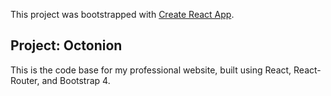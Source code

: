 This project was bootstrapped with [Create React App](https://github.com/facebook/create-react-app).

## Project: Octonion

This is the code base for my professional website, built using
React, React-Router, and Bootstrap 4.
